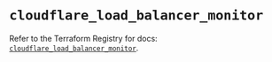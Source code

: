 # `cloudflare_load_balancer_monitor`

Refer to the Terraform Registry for docs: [`cloudflare_load_balancer_monitor`](https://registry.terraform.io/providers/cloudflare/cloudflare/4.31.0/docs/resources/load_balancer_monitor).

